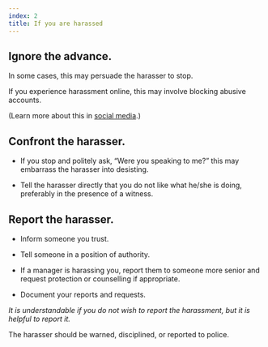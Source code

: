 ```yaml
---
index: 2
title: If you are harassed
---
```

## Ignore the advance.  

In some cases, this may persuade the harasser to stop.

If you experience harassment online, this may involve blocking abusive accounts.

(Learn more about this in [social media](umbrella://lesson/social-media/2).)

## Confront the harasser.  

*	If you stop and politely ask, “Were you speaking to me?” this may embarrass the harasser into desisting.

*	Tell the harasser directly that you do not like what he/she is doing, preferably in the presence of a witness. 

## Report the harasser.

*	Inform someone you trust.

*	Tell someone in a position of authority. 

* 	If a manager is harassing you, report them to someone more senior and request protection or counselling if appropriate.  

*  Document your reports and requests. 

*It is understandable if you do not wish to report the harassment, but it is helpful to report it.*

The harasser should be warned, disciplined, or reported to police.